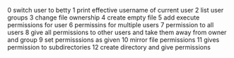 0 switch user to betty
1 print effective username of current user
2 list user groups
3 change file ownership
4 create empty file
5 add execute permissions for user
6 permissins for multiple users
7 permission to all users
8 give all permissions to other users and take them away from owner and group
9 set permisssions as given
10 mirror file permissions
11 gives permission to subdirectories
12 create directory and give permissions

